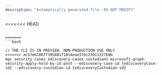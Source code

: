 ```yaml
---
description: "Automatically generated file. DO NOT MODIFY"
---
```


<<<<<<< HEAD
```cli

=======
```bash

// THE CLI IS IN PREVIEW. NON-PRODUCTION USE ONLY
>>>>>>> ac57e61007f395881f1814eae37dc23911227b9b
mgc security cases ediscovery-cases custodians microsoft-graph-security-apply-hold-by-id post --ediscovery-case-id {ediscoveryCase-id} --ediscovery-custodian-id {ediscoveryCustodian-id}

```